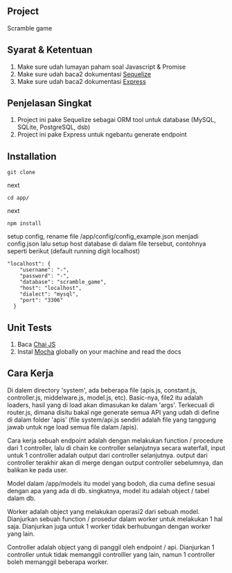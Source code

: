 ## Project

Scramble game

## Syarat & Ketentuan

1. Make sure udah lumayan paham soal Javascript & Promise
2. Make sure udah baca2 dokumentasi [Sequelize](http://docs.sequelizejs.com/en/v3/)
3. Make sure udah baca2 dokumentasi [Express](http://expressjs.com/)

## Penjelasan Singkat

1. Project ini pake Sequelize sebagai ORM tool untuk database (MySQL, SQLite, PostgreSQL, dsb)
2. Project ini pake Express untuk ngebantu generate endpoint

## Installation

```
git clone 
```

next

```
cd app/
```

next

```
npm install
```

setup config,
rename file /app/config/config_example.json menjadi config.json
lalu setup host database di dalam file tersebut, contohnya seperti berikut (default running digit localhost)
```
"localhost": {
    "username": "-",
    "password": "-",
    "database": "scramble_game",
    "host": "localhost",
    "dialect": "mysql",
    "port": "3306"
  }
```
## Unit Tests

1. Baca [Chai JS](http://chaijs.com/)
2. Instal [Mocha](https://mochajs.org/) globally on your machine and read the docs

## Cara Kerja

Di dalem directory 'system', ada beberapa file (apis.js, constant.js, controller.js, middelware.js, model.js, etc). Basic-nya, file2 itu adalah loaders, hasil yang di load akan dimasukan ke dalam 'args'. Terkecuali di router.js, dimana disitu bakal nge generate semua API yang udah di define di dalam folder 'apis' (file system/api.js sendiri adalah file yang tanggung jawab untuk nge load semua file dalam /apis).

Cara kerja sebuah endpoint adalah dengan melakukan function / procedure dari 1 controller, lalu di chain ke controller selanjutnya secara waterfall, input untuk 1 controller adalah output dari controller selanjutnya. output dari controller terakhir akan di merge dengan output controller sebelumnya, dan balikan ke pada user.

Model dalam /app/models itu model yang bodoh, dia cuma define sesuai dengan apa yang ada di db. singkatnya, model itu adalah object / tabel dalam db.

Worker adalah object yang melakukan operasi2 dari sebuah model. Dianjurkan sebuah function / prosedur dalam worker untuk melakukan 1 hal saja. Dianjurkan juga untuk 1 worker tidak berhubungan dengan worker yang lain.

Controller adalah object yang di panggil oleh endpoint / api. Dianjurkan 1 controller untuk tidak memanggil controlller yang lain, namun 1 controller boleh memanggil beberapa worker.